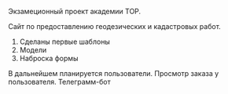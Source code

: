 Экзамеционный проект академии TOP.

Сайт по предоставлению геодезических и кадастровых работ.

1. Сделаны первые шаблоны
2. Модели
3. Наброска формы

В дальнейшем планируется пользователи.
Просмотр заказа у пользователя.
Телеграмм-бот
